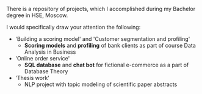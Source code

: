 There is a repository of projects, which I accomplished during my Bachelor degree in HSE, Moscow.

I would specifically draw your attention the following:
- 'Building a scoring model' and 'Customer segmentation and profiling'
   - **Scoring models** and **profiling** of bank clients as part of course Data Analysis in Business
- 'Online order service'
   - **SQL database** and **chat bot** for fictional e-commerce as a part of Database Theory
- 'Thesis work'  
   - NLP project with topic modeling of scientific paper abstracts

